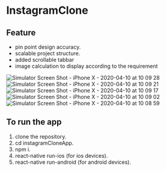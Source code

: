 # InstagramClone

## Feature
- pin point design accuracy.
- scalable project structure.
- added scrollable tabbar 
- image calculation to display according to the requirement

![Simulator Screen Shot - iPhone X - 2020-04-10 at 10 09 28](https://user-images.githubusercontent.com/23505129/78962206-90abe180-7b13-11ea-8715-01b52dec772f.png)
![Simulator Screen Shot - iPhone X - 2020-04-10 at 10 09 21](https://user-images.githubusercontent.com/23505129/78962209-930e3b80-7b13-11ea-84a4-cbb3184b98fe.png)
![Simulator Screen Shot - iPhone X - 2020-04-10 at 10 09 17](https://user-images.githubusercontent.com/23505129/78962211-94d7ff00-7b13-11ea-8939-f72c932eacfb.png)
![Simulator Screen Shot - iPhone X - 2020-04-10 at 10 09 02](https://user-images.githubusercontent.com/23505129/78962213-96092c00-7b13-11ea-849f-ed8d218e0cf1.png)
![Simulator Screen Shot - iPhone X - 2020-04-10 at 10 08 59](https://user-images.githubusercontent.com/23505129/78962214-973a5900-7b13-11ea-8767-bdb25d1272a5.png)


## To run the app
1. clone the repository.  
2. cd instagramCloneApp. 
3. npm i. 
4. react-native run-ios (for ios devices). 
5. react-native run-android (for android devices). 

